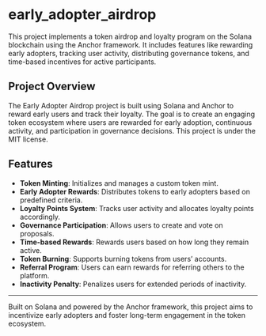 # early_adopter_airdrop

This project implements a token airdrop and loyalty program on the Solana blockchain using the Anchor framework. It includes features like rewarding early adopters, tracking user activity, distributing governance tokens, and time-based incentives for active participants.

## Project Overview

The Early Adopter Airdrop project is built using Solana and Anchor to reward early users and track their loyalty. The goal is to create an engaging token ecosystem where users are rewarded for early adoption, continuous activity, and participation in governance decisions.
This project is under the MIT license. 

## Features

- **Token Minting**: Initializes and manages a custom token mint.
- **Early Adopter Rewards**: Distributes tokens to early adopters based on predefined criteria.
- **Loyalty Points System**: Tracks user activity and allocates loyalty points accordingly.
- **Governance Participation**: Allows users to create and vote on proposals.
- **Time-based Rewards**: Rewards users based on how long they remain active.
- **Token Burning**: Supports burning tokens from users’ accounts.
- **Referral Program**: Users can earn rewards for referring others to the platform.
- **Inactivity Penalty**: Penalizes users for extended periods of inactivity.

---

Built on Solana and powered by the Anchor framework, this project aims to incentivize early adopters and foster long-term engagement in the token ecosystem.
